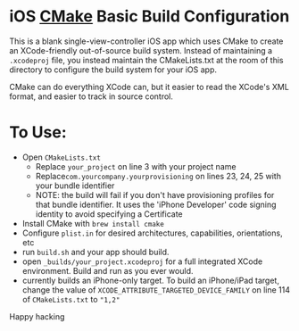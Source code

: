# iOS [CMake](http://cmake.com) Basic Build Configuration

This is a blank single-view-controller iOS app which uses CMake to create an XCode-friendly out-of-source build system. Instead of maintaining a `.xcodeproj` file, you instead maintain the CMakeLists.txt at the room of this directory to configure the build system for your iOS app.

CMake can do everything XCode can, but it easier to read the XCode's XML format, and easier to track in source control.

# To Use:
- Open `CMakeLists.txt`
  - Replace `your_project` on line 3 with your project name
  - Replace`com.yourcompany.yourprovisioning` on lines 23, 24, 25 with your bundle identifier
  - NOTE: the build will fail if you don't have provisioning profiles for that bundle identifier. It uses the 'iPhone Developer' code signing identity to avoid specifying a Certificate
- Install CMake with `brew install cmake`
- Configure `plist.in` for desired architectures, capabilities, orientations, etc
- run `build.sh` and your app should build.
- open `_builds/your_project.xcodeproj` for a full integrated XCode environment. Build and run as you ever would.
- currently builds an iPhone-only target. To build an iPhone/iPad target, change the value of `XCODE_ATTRIBUTE_TARGETED_DEVICE_FAMILY` on line 114 of `CMakeLists.txt` to `"1,2"`

Happy hacking

